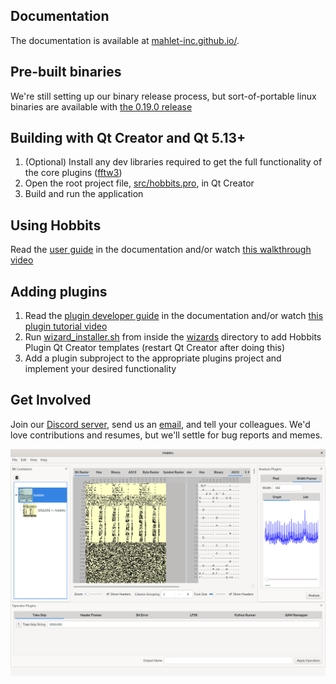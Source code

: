 ## Documentation
The documentation is available at
[mahlet-inc.github.io/](https://mahlet-inc.github.io/).

## Pre-built binaries
We're still setting up our binary release process, but sort-of-portable linux
binaries are available with
[the 0.19.0 release](https://github.com/Mahlet-Inc/hobbits/releases/tag/0.19.0)

## Building with Qt Creator and Qt 5.13+
1. (Optional) Install any dev libraries required to get the full functionality
of the core plugins ([fftw3](http://www.fftw.org/download.html))
2. Open the root project file, [src/hobbits.pro](src/hobbits.pro), in Qt Creator
3. Build and run the application

## Using Hobbits
Read the [user guide](https://mahlet-inc.github.io/user-guide/) in the
documentation and/or watch
[this walkthrough video](https://youtu.be/6ygkhze36qM)

## Adding plugins
1. Read the
[plugin developer guide](https://mahlet-inc.github.io/plugin-developer-guide/)
in the documentation and/or watch
[this plugin tutorial video](https://youtu.be/Dg3vknwLO74)
2. Run [wizard_installer.sh](wizards/wizard_installer.sh) from inside the
[wizards](wizards) directory to add Hobbits Plugin Qt Creator templates (restart
Qt Creator after doing this)
3. Add a plugin subproject to the appropriate plugins project and implement your
desired functionality

## Get Involved
Join our [Discord server](https://discord.gg/wRQJpZZ), send us an
[email](opensource@mahletconsulting.com), and tell your colleagues. We'd love
contributions and resumes, but we'll settle for bug reports and memes.


![Screenshot of the Hobbits GUI](docs/hobbits_screenshot.png)